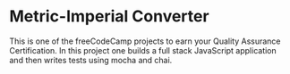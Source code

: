 # Metric-Imperial Converter

This is one of the freeCodeCamp projects to earn your Quality Assurance Certification. In this project one builds a full stack JavaScript application and then writes tests using mocha and chai.
